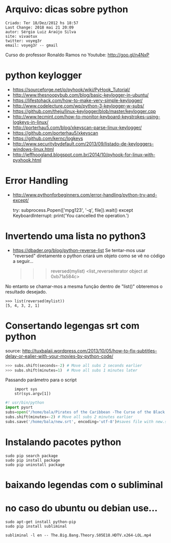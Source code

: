 # Arquivo: dicas sobre python

```
Criado: Ter 18/Dez/2012 hs 18:57
Last Change: 2018 mai 21 20:09
autor: Sérgio Luiz Araújo Silva
site: vivaotux
twitter: voyeg3r
email: voyeg3r -- gmail
```

Curso do professor Ronaldo Ramos no Youtube: http://goo.gl/n4NxP

# python keylogger
+ https://sourceforge.net/p/pyhook/wiki/PyHook_Tutorial/
+ http://www.thesnoopybub.com/blog/basic-keylogger-in-ubuntu/
+ https://lifestohack.com/how-to-make-very-simple-keylogger/
+ http://www.codelecture.com/wp/python-3-keylogger-w-subs/
+ https://github.com/theju/linux-keylogger/blob/master/keylogger.cpp
+ http://www.tecmint.com/how-to-monitor-keyboard-keystrokes-using-logkeys-in-linux/
+ http://porterhau5.com/blog/xkeyscan-parse-linux-keylogger/
+ https://github.com/porterhau5/xkeyscan
+ https://github.com/kernc/logkeys
+ http://www.securitybydefault.com/2013/09/listado-de-keyloggers-windows-linux.html
+ http://jeffhoogland.blogspot.com.br/2014/10/pyhook-for-linux-with-pyxhook.html

# Error Handling
+ http://www.pythonforbeginners.com/error-handling/python-try-and-except/

    try:
        subprocess.Popen(['mpg123', '-q', file]).wait()
    except KeyboardInterrupt:
        print('You cancelled the operation.')


# Invertendo uma lista no python3
+ https://dbader.org/blog/python-reverse-list
Se tentar-mos usar "reversed" diretamente o python criará um objeto
como se vê no código a seguir...

    >>> reversed(mylist)
    <list_reverseiterator object at 0xb71a584c>

No entanto se chamar-mos a mesma função dentro de "list()"
obteremos o resultado desejado.

    >>> list(reversed(mylist))
    [5, 4, 3, 2, 1]

# Consertando legengas srt com python

source: http://tuxbalaji.wordpress.com/2013/10/05/how-to-fix-subtitles-delay-or-ealier-with-your-movies-by-python-code/

``` python
>>> subs.shift(seconds=-2) # Move all subs 2 seconds earlier
>>> subs.shift(minutes=1)  # Move all subs 1 minutes later
```

Passando parâmetro para o script

		import sys
		str(sys.argv[1])

``` python
#! usr/bin/python
import pysrt
subs=open("/home/bala/Pirates of the Caribbean -The Curse of the Black Pearl(2003).srt")
subs.shift(minutes=-2) # Move all subs 2 minutes earlier
subs.save('/home/bala/new.srt', encoding='utf-8')#saves file with new.srt in your home directory
```

# Instalando pacotes python

    sudo pip search package
    sudo pip install package
    sudo pip uninstall package

# baixando legendas com o subliminal

# no caso do ubuntu ou debian use...

    sudo apt-get install python-pip
    sudo pip install subliminal

    subliminal -l en -- The.Big.Bang.Theory.S05E18.HDTV.x264-LOL.mp4



